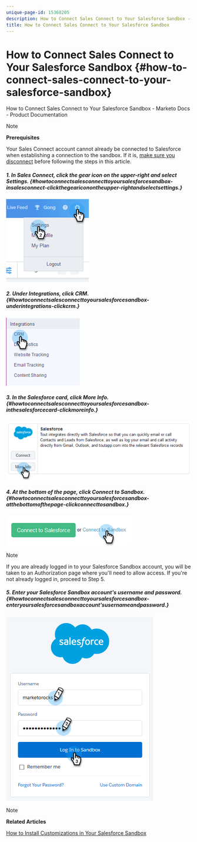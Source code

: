 ```yaml
---
unique-page-id: 15368205
description: How to Connect Sales Connect to Your Salesforce Sandbox - Marketo Docs - Product Documentation
title: How to Connect Sales Connect to Your Salesforce Sandbox
---
```


# How to Connect Sales Connect to Your Salesforce Sandbox {#how-to-connect-sales-connect-to-your-salesforce-sandbox}

How to Connect Sales Connect to Your Salesforce Sandbox - Marketo Docs - Product Documentation

>[!NOTE]
>
>**Prerequisites**
>
>Your Sales Connect account cannot already be connected to Salesforce when establishing a connection to the sandbox. If it is, [make sure you disconnect](http://docs.marketo.com/x/FoDq) before following the steps in this article.

##### 1. In Sales Connect, click the gear icon on the upper-right and select Settings. {#howtoconnectsalesconnecttoyoursalesforcesandbox-insalesconnect-clickthegeariconontheupper-rightandselectsettings.}

![](assets/one-2.png)

##### 2. Under Integrations, click CRM.  {#howtoconnectsalesconnecttoyoursalesforcesandbox-underintegrations-clickcrm.}

![](assets/two-2.png)

##### 3. In the Salesforce card, click More Info. {#howtoconnectsalesconnecttoyoursalesforcesandbox-inthesalesforcecard-clickmoreinfo.}

![](assets/three-2.png)

##### 4. At the bottom of the page, click Connect to Sandbox. {#howtoconnectsalesconnecttoyoursalesforcesandbox-atthebottomofthepage-clickconnecttosandbox.}

![](assets/four-2.png)

>[!NOTE]
>
>If you are already logged in to your Salesforce Sandbox account, you will be taken to an Authorization page where you'll need to allow access. If you're not already logged in, proceed to Step 5.

##### 5. Enter your Salesforce Sandbox account's username and password. {#howtoconnectsalesconnecttoyoursalesforcesandbox-enteryoursalesforcesandboxaccount'susernameandpassword.}

![](assets/five-2.png)

>[!NOTE]
>
>**Related Articles**
>
>[How to Install Customizations in Your Salesforce Sandbox](http://docs.marketo.com/x/EIDq)

